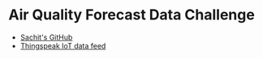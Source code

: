 # Air Quality Forecast Data Challenge


- [Sachit's GitHub](https://github.com/sachit27/Project-Details-for-DS-course)
- [Thingspeak IoT data feed](https://github.com/ClementSicard/AirQuality-Data-Science-Project)
